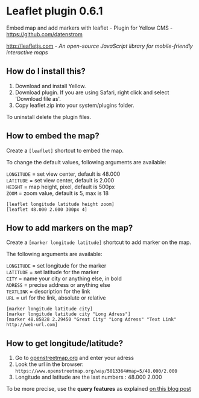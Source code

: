 # Leaflet plugin 0.6.1

Embed map and add markers with leaflet - Plugin for Yellow CMS - https://github.com/datenstrom

http://leafletjs.com - *An open-source JavaScript library for mobile-friendly interactive maps*

## How do I install this?

1. Download and install Yellow.
2. Download plugin. If you are using Safari, right click and select 'Download file as'.
3. Copy leaflet.zip into your system/plugins folder.

To uninstall delete the plugin files.

## How to embed the map?

Create a `[leaflet]` shortcut to embed the map.

To change the default values, following arguments are available:

`LONGITUDE` = set view center, default is 48.000  
`LATITUDE` = set view center, default is 2.000  
`HEIGHT` = map height, pixel, default is 500px  
`ZOOM` = zoom value, default is 5, max is 18

`[leaflet longitude latitude height zoom]`  
`[leaflet 48.000 2.000 300px 4]`  

## How to add markers on the map?

Create a `[marker longitude latitude]` shortcut to add marker on the map.

The following arguments are available: 

`LONGITUDE` = set longitude for the marker   
`LATITUDE` = set latitude for the marker  
`CITY` = name your city or anything else, in bold  
`ADRESS` = precise address or anything else  
`TEXTLINK` = description for the link  
`URL` = url for the link, absolute or relative

`[marker longitude latitude city]`  
`[marker longitude latitude city "Long Adress"]`  
`[marker 48.85828 2.29450 "Great City" "Long Adress" "Text Link" http://web-url.com]`  

## How to get longitude/latitude?

1. Go to [openstreetmap.org](https://www.openstreetmap.org) and enter your adress
2. Look the url in the browser: 
`https://www.openstreetmap.org/way/5013364#map=5/48.000/2.000`
3. Longitude and latitude are the last numbers : 48.000 2.000

To be more precise, use the **query features** as explained [on this blog post](https://blog.openstreetmap.org/2014/12/01/new-query-feature/)
